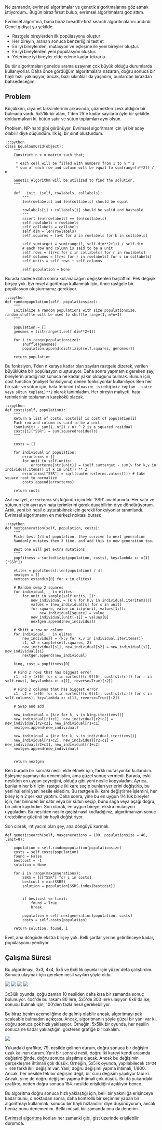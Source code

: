 <!-- 
.. description: Evrimsel algoritmları kullanarak, 5x5lik bir gridi, tüm satır ve sütunları aynı olacak şekilde doldurma problemini çözmeye çalıştım.
.. date: 2013/11/04 01:59
.. title: Evrimsel Algoritmalar
.. slug: evrimsel-algoritmalar
-->


Ne zamandır, evrimsel algoritmalar ve genetik algoritmalarına göz atmak istiyordum.. Bugün biraz fırsat bulup, evrimsel algoritmalara
göz attım.

Evrimsel algoritma, bana biraz breadth-first search algoritmalarını andırdı. Genel gidişat şu şekilde:

 * Rastgele bireylerden ilk popülasyonu oluştur
 * Her bireyin, aranan sonuca benzerliğini test et
 * En iyi bireylerden, mutasyon ve eşleşme ile yeni bireyler oluştur.
 * En iyi bireylerden yeni popülasyon oluştur.
 * Yeterince iyi bireyler elde edene kadar tekrarla

Bu tür algoritmaları genelde arama uzayının çok büyük olduğu durumlarda kullanıyorlar. Daha önce gördüğüm algoritmalara
nazaran, doğru sonuca bir hayli hızlı yaklaşıyor, ancak, bazı sıkıntılar da yaşadım, bunlardan birazdan bahsedeceğim. <!-- TEASER_END -->

## Problem

Küçükken, diyanet takvimlerinin arkasında, çözmekten zevk aldığım bir bulmaca vardı. 5x5'lik bir alanı, 1'den 25'e kadar
sayılarla öyle bir şekilde doldurmalısın ki, bütün satır ve sütun toplamları aynı olsun.

Problem, NP-hard gibi görünüyor. Evrimsel algoritmam için iyi bir aday olabilir diye düşündüm. İlk iş, bir sınıf oluşturdum.

	:::python
	class EqualSumGrid(object):
		"""
		Construct n x n matrix such that;

		 * each cell will be filled with numbers from 1 to n ^ 2
		 * sum of each row and column will be equal to sum(range(n**2)) / n

		Genetic Algorithm will be utilized to find the solution.
		"""

		def __init__(self, rowlabels, collabels):
			"""
			len(rowlabels) and len(collabels) should be equal

			rowlabels[i] + collabels[i] should be valid and hashable
			"""
			assert len(rowlabels) == len(collabels)
			self.rowlabels = rowlabels
			self.collabels = collabels
			self.dim = len(rowlabels)
			self.squares = [a+b for a in rowlabels for b in collabels]

			self.sumtarget = sum(range(1, self.dim**2+1)) / self.dim        
			# each row and column is said to be a unit
			self.rows = [[r+c for c in collabels] for r in rowlabels]
			self.columns = [[r+c for r in rowlabels] for c in collabels]
			self.units = self.rows + self.columns

			self.population = None
			
Burada sadece daha sonra kullanacağım değişkenleri başlattım. Pek değişik birşey yok. Evrimsel algoritmayı
kullanmak için, önce rastgele bir popülasyon oluşturmamız gerekiyor.
	
	:::python
    def randompopulation(self, populationsize):
        """
        Initialize a random populations with size populationsize. random.shuffle will be used to shuffle range(1, m*n+1)
        """

        population = []
        genomes = list(range(1,self.dim**2+1))
        
        for i in range(populationsize):
            shuffle(genomes)
            population.append(dict(izip(self.squares, genomes)))

        return population
		
Bu fonksiyon, 1'den n karaye kadar olan sayıları rastgele dizerek, verilen büyüklükte bir popülasyon oluşturuyor. Daha sonra yapmamız
gereken şey, bireylerin aradığımız sonuca ne kadar yakın olduğunu bulmak. Bunun için, cost function (maliyet fonksiyonu) denen fonksiyonlar
kullanılıyor. Ben her bir satır ve sütun için, hata terimini `(olmasını istediğimiz toplam - satır veya sütun toplamı)**2` olarak tanımladım.
Her bireyin maliyeti, hata terimlerinin toplamının karekökü olacak.
	
	:::python
    def costs(self, population):
        """
        Return a list of costs. costs[i] is cost of population[i]
        Each row and column is said to be a unit.
        (sum(unit) - sum(1..n^2) / n) ^ 2 is a squared residual
        costs[i]["SSR"] = sum(squaredresiduals)
        """

        costs = []

        for individual in population:
            errorterms = {}
            for unit in self.units:
                errorterms[str(unit)] = (self.sumtarget - sum(v for k,v in individual.items() if k in unit)) ** 2
            errorterms["SSR"] = sqrt(sum(errorterms.values())) # take square root to normalize
            costs.append(errorterms)

        return costs
		
Asıl maliyet, `errorterms` sözlüğünün içindeki 'SSR' anahtarında. Her satır ve sütunun için ayrı ayrı hata terimlerini gerek duyabilirim diye
döndürüyorum. Artık, yeni bir nesil oluşturabilmek için gerekli fonksiyonlar tanımlandı. Evrimsel algoritmanın en merkezi noktası burası:

	:::python
    def nextgeneration(self, population, costs):
        """
        Picks best 1/4 of population, they survive to next generation
        Randomly mutates them 3 time, and add this to new generation too.

        Best one will get extra mutations
        """
        popfitness = sorted(izip(population, costs), key=lambda x: x[1]["SSR"])

        elites = popfitness[:len(population) / 4]
        nextgen = []
        nextgen.extend(x[0] for x in elites)

        # Random swap 2 squares
        for individual, _ in elites:
            for unit in sample(self.units, 2):
                new_individual = {k:v for k,v in individual.iteritems()}
                values = [new_individual[s] for s in unit]
                for square, value in izip(unit, values[1:]):
                    new_individual[square] = value
                new_individual[unit[-1]] = values[0]
                nextgen.append(new_individual)

        # Shift a row or column
        for individual, _ in elites:
            new_individual = {k:v for k,v in individual.iteritems()}
            s1, s2 = sample(self.squares, 2)
            new_individual[s1], new_individual[s2] = new_individual[s2], new_individual[s1]
            nextgen.append(new_individual)

        king, cost = popfitness[0]

        # Find 2 rows that has biggest error
        r1, r2 = (x[0] for x in sorted(((r[0][0], cost[str(r)]) for r in self.rows), key=lambda x: x[1], reverse=True)[:2])
        
        # Find 2 columns that has biggest error
        c1, c2 = (x[0] for x in sorted(((c[0][1], cost[str(c)]) for c in self.columns), key=lambda x: x[1], reverse=True)[:2])

        # Swap and add

        new_individual = {k:v for k, v in king.iteritems()}
        new_individual[r1+c1], new_individual[r2+c2] = new_individual[r2+c2], new_individual[r1+c1]
        nextgen.append(new_individual)

        new_individual = {k:v for k, v in individual.iteritems()}
        new_individual[r1+c2], new_individual[r2+c1] = new_individual[r2+c1], new_individual[r1+c2]
        nextgen.append(new_individual)
        

        return nextgen

Ben burada bir sonraki nesili elde etmek için, farklı mutasyonlar kullandım. Eşleşme yapmayı da denemiştim,
ama güzel sonuç vermedi. Burada, eski nesilden en uygun çeyreğini, olduğu gibi yeni nesile kopyaladım. Ayrıca,
bunların her biri için, rastgele iki kare seçip bunları yerlerini değiştirip, bu yeni hallerini yeni nesile ekledim.
Bu rastgele iki kare değiştirme işlemini, her birey için 2 şer kez yaptım. Daha sonra, yine bu en uygun 1/4 lük
bireyler için, her birinden bir satır veya bir sütun seçip, bunu sağa veya aşağı doğru, bir adım kaydırdım. Son olarak,
en uygun bireye, ekstra mutasyon uyguladım. Bu nesilden nesile geçişi nasıl kodladığınız, algoritmanızın sonuç üretebilme
gücünü bir hayli değiştiriyor.

Son olarak, ihtiyacım olan şey, ana döngüyü kurmak.

    def geneticsearch(self, maxgenerations = 100, populationsize = 40, limit=0):
        
        population = self.randompopulation(populationsize)
        costs = self.costs(population)
        found = False
        bestcost = -1
        solution = None

        for i in range(maxgenerations):
            SSRS = [c["SSR"] for c in costs]
            bestcost = min(SSRS)
            solution = population[SSRS.index(bestcost)]
            
            
            if bestcost <= limit:
                found = True
                break
		
            population = self.nextgeneration(population, costs)
            costs = self.costs(population)

        return solution, found, i
		
Evet, ana döngüde ekstra birşey yok. Belli şartlar yerine getirilinceye kadar, popülasyonu yeniliyor.

## Çalışma Süresi

Bu algoritmayı, 3x3, 4x4, 5x5 ve 6x6 lık oyunlar için yüzer defa çalıştırdım. Sonuca ulaşmak için gereken
nesil sayıları şöyle oldu.

![](/images/evol3.png)
![](/images/evol4.png)
![](/images/evol5.png)
![](/images/evol6.png)

3x3lük oyunda, çoğu zaman 10 nesilden daha kısa bir zamanda sonuç bulunuyor. 4x4'de bu rakam 80'lere, 5x5'de
300'lere ulaşıyor. 6x6'da ise, sonucu bulmak için, 100'den fazla nesil gerekebiliyor.

Bu biraz benim acemeliğime de gelmiş olabilir ancak, algoritmayı pek scaleable bulmadım açıkçası. Ancak, algoritmanın
şöyle güzel bir yanı var ki, doğru sonuca çok hızlı yaklaşıyor. Örneğin, 5x5lik bir oyunda, her nesilin sonuca ne kadar
yaklaştığını gösteren grafiğe bir bakalım.

![](/images/costpergeneration.png)

Yukardaki grafikte, 79. nesilde gelinen durum, doğru sonuca bir değişim uzak kalınan durum. Yani bir sonraki nesil, doğru
iki kareyi kendi arasında değiştirdiğinde, doğru sonuca ulaşılmış olacak. Ancak bu değişimin gerçekleşme ihtimali çok düşük.
Örneğin, 5x5lik oyunda, yapılabilecek `25*24 = 600` farklı ikili değişim var. Yani, doğru değişimi yapma ihtimali, 1/600. Ancak,
her nesilde tek bir değişim değil, bir sürü değişim yapılıyor tabi ki. Ancak, yine de doğru değişimi yapma ihtimali çok düşük. Bu da
yukarıdaki grafikte, neden doğru sonuca 154. nesilde erişildiğini açıklıyor bence.

Bu algoritma doğru sonuca hızlı yaklaştığı için, belli bir yakınlığa erişinceye kadar bunu, o noktadan sonra, daha kontrollü
bir seçimler yapan bir algoritmayı kullanmak, sonucu bir hayli hızlandırır diye düşünüyorum, ancak henüz bunu denemedim. Belki
müsait bir zamanda onu da denerim.

[Evrimsel algoritma](https://gist.github.com/yasar11732/7296161) kodları her zamanki gibi, gist üzerinde erişilebilir durumda.